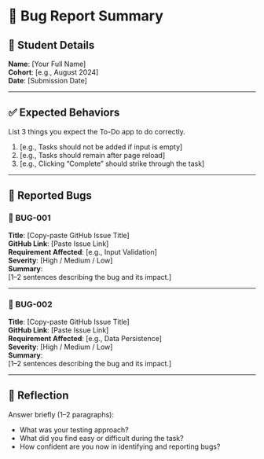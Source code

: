 # 🐞 Bug Report Summary

## 🧾 Student Details  
**Name**: [Your Full Name]  
**Cohort**: [e.g., August 2024]  
**Date**: [Submission Date]

---

## ✅ Expected Behaviors  
List 3 things you expect the To-Do app to do correctly.

1. [e.g., Tasks should not be added if input is empty]  
2. [e.g., Tasks should remain after page reload]  
3. [e.g., Clicking “Complete” should strike through the task]

---

## 🐛 Reported Bugs  

### 🐞 BUG-001  
**Title**: [Copy-paste GitHub Issue Title]  
**GitHub Link**: [Paste Issue Link]  
**Requirement Affected**: [e.g., Input Validation]  
**Severity**: [High / Medium / Low]  
**Summary**:  
[1–2 sentences describing the bug and its impact.]

---

### 🐞 BUG-002  
**Title**: [Copy-paste GitHub Issue Title]  
**GitHub Link**: [Paste Issue Link]  
**Requirement Affected**: [e.g., Data Persistence]  
**Severity**: [High / Medium / Low]  
**Summary**:  
[1–2 sentences describing the bug and its impact.]

---

## 💭 Reflection  

Answer briefly (1–2 paragraphs):

- What was your testing approach?  
- What did you find easy or difficult during the task?  
- How confident are you now in identifying and reporting bugs?
